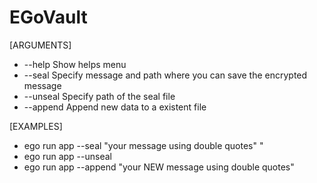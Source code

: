 # EGoVault

[ARGUMENTS]
- --help Show helps menu
- --seal Specify message and path where you can save the encrypted message
- --unseal Specify path of the seal file
- --append Append new data to a existent file

[EXAMPLES]
- ego run app --seal \"your message using double quotes\" <filePathDestination>"
- ego run app --unseal <filePathDestination>
- ego run app --append \"your NEW message using double quotes\" <existentFile>